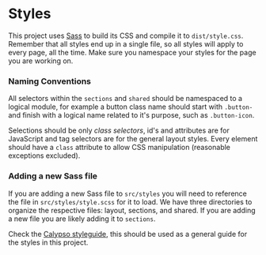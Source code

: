 Styles
======

This project uses [Sass](http://sass-lang.com/) to build its CSS and compile it to `dist/style.css`. Remember that all styles end up in a single file, so all styles will apply to every page, all the time. Make sure you namespace your styles for the page you are working on.

### Naming Conventions

All selectors within the `sections` and `shared` should be namespaced to a logical module, for example a button class name should start with `.button-` and finish with a logical name related to it's purpose, such as `.button-icon`.

Selections should be only _class selectors_, id's and attributes are for JavaScript and tag selectors are for the general layout styles. Every element should have a `class` attribute to allow CSS manipulation (reasonable exceptions excluded).

### Adding a new Sass file

If you are adding a new Sass file to `src/styles` you will need to reference the file in `src/styles/style.scss` for it to load. We have three directories to organize the respective files: layout, sections, and shared. If you are adding a new file you are likely adding it to `sections`.

Check the [Calypso styleguide](https://github.com/Automattic/wp-calypso/blob/master/docs/coding-guidelines/css.md), this should be used as a general guide for the styles in this project.

